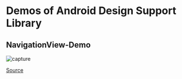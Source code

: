 # Demos of Android Design Support Library

## NavigationView-Demo
![capture](https://github.com/nshmura/DesignSupportLibraryDemo/raw/master/NavigationView-Demo/docs/capture.gif)

[Source](https://github.com/nshmura/DesignSupportLibraryDemo/tree/master/NavigationView-Demo)

